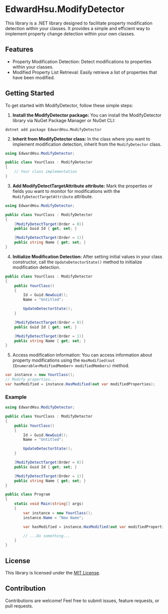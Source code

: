 EdwardHsu.ModifyDetector
=====
This library is a .NET library designed to facilitate property modification detection within your classes. It provides a simple and efficient way to implement property change detection within your own classes.

## Features
* Property Modification Detection: Detect modifications to properties within your classes.
* Modified Property List Retrieval: Easily retrieve a list of properties that have been modified.

## Getting Started
To get started with ModifyDetector, follow these simple steps:

1. **Install the ModifyDetector package:** You can install the ModifyDetector library via NuGet Package Manager or NuGet CLI:

```shell
dotnet add package EdwardHsu.ModifyDetector
```

2. **Inherit from ModifyDetector class:** In the class where you want to implement modification detection, inherit from the `ModifyDetector` class.

```csharp
using EdwardHsu.ModifyDetector;

public class YourClass : ModifyDetector
{
    // Your class implementation
}
```

3. **Add ModifyDetectTargetAttribute attribute:** Mark the properties or fields you want to monitor for modifications with the `ModifyDetectTargetAttribute` attribute.

```csharp
using EdwardHsu.ModifyDetector;

public class YourClass : ModifyDetector
{
    [ModifyDetectTarget(Order = 0)]
    public Guid Id { get; set; } 

    [ModifyDetectTarget(Order = 1)]
    public string Name { get; set; }
}
```

4. **Initialize Modification Detection:** After setting initial values in your class constructor, call the `UpdateDetectorState()` method to initialize modification detection.

```csharp
public class YourClass : ModifyDetector
{
    public YourClass()
    {
        Id = Guid.NewGuid();
        Name = "Untitled";

        UpdateDetectorState();
    }

    [ModifyDetectTarget(Order = 0)]
    public Guid Id { get; set; } 

    [ModifyDetectTarget(Order = 1)]
    public string Name { get; set; }
}
```

5. Access modification information: You can access information about property modifications using the `HasModified(out IEnumerable<ModifiedMember> modifiedMembers)` method.

```csharp
var instance = new YourClass();
// Modify properties...
var hasModified = instance.HasModified(out var modifiedProperties);
```

### Example

```csharp
using EdwardHsu.ModifyDetector;

public class YourClass : ModifyDetector
{
    public YourClass()
    {
        Id = Guid.NewGuid();
        Name = "Untitled";

        UpdateDetectorState();
    }

    [ModifyDetectTarget(Order = 0)]
    public Guid Id { get; set; } 

    [ModifyDetectTarget(Order = 1)]
    public string Name { get; set; }
}

public class Program
{
    static void Main(string[] args)
    {
        var instance = new YourClass();
        instance.Name = "New Name";

        var hasModified = instance.HasModified(out var modifiedProperties);

        // ...Do something...
    }
}
```

## License
This library is licensed under the [MIT License](./LICENSE).

## Contribution
Contributions are welcome! Feel free to submit issues, feature requests, or pull requests.
